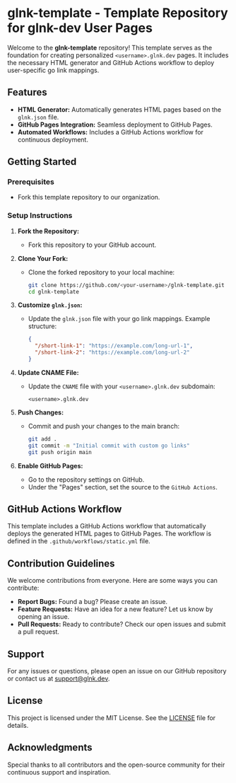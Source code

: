 # glnk-template - Template Repository for glnk-dev User Pages

Welcome to the **glnk-template** repository! This template serves as the foundation for creating personalized `<username>.glnk.dev` pages. It includes the necessary HTML generator and GitHub Actions workflow to deploy user-specific go link mappings.

## Features

- **HTML Generator:** Automatically generates HTML pages based on the `glnk.json` file.
- **GitHub Pages Integration:** Seamless deployment to GitHub Pages.
- **Automated Workflows:** Includes a GitHub Actions workflow for continuous deployment.

## Getting Started

### Prerequisites

- Fork this template repository to our organization.

### Setup Instructions

1. **Fork the Repository:**
   - Fork this repository to your GitHub account.

2. **Clone Your Fork:**
   - Clone the forked repository to your local machine:
     ```bash
     git clone https://github.com/<your-username>/glnk-template.git
     cd glnk-template
     ```

3. **Customize `glnk.json`:**
   - Update the `glnk.json` file with your go link mappings. Example structure:
     ```json
     {
       "/short-link-1": "https://example.com/long-url-1",
       "/short-link-2": "https://example.com/long-url-2"
     }
     ```

4. **Update CNAME File:**
   - Update the `CNAME` file with your `<username>.glnk.dev` subdomain:
     ```
     <username>.glnk.dev
     ```

6. **Push Changes:**
   - Commit and push your changes to the main branch:
     ```bash
     git add .
     git commit -m "Initial commit with custom go links"
     git push origin main
     ```

7. **Enable GitHub Pages:**
   - Go to the repository settings on GitHub.
   - Under the "Pages" section, set the source to the `GitHub Actions`.

## GitHub Actions Workflow

This template includes a GitHub Actions workflow that automatically deploys the generated HTML pages to GitHub Pages. The workflow is defined in the `.github/workflows/static.yml` file.

## Contribution Guidelines

We welcome contributions from everyone. Here are some ways you can contribute:

- **Report Bugs:** Found a bug? Please create an issue.
- **Feature Requests:** Have an idea for a new feature? Let us know by opening an issue.
- **Pull Requests:** Ready to contribute? Check our open issues and submit a pull request.

## Support

For any issues or questions, please open an issue on our GitHub repository or contact us at support@glnk.dev.

## License

This project is licensed under the MIT License. See the [LICENSE](LICENSE) file for details.

## Acknowledgments

Special thanks to all contributors and the open-source community for their continuous support and inspiration.
